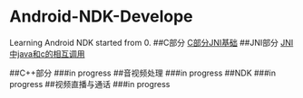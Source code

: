 # Android-NDK-Develope
Learning Android NDK started from 0. 
##C部分 
 [C部分JNI基础](https://github.com/ccj659/Android-NDK-Develope/blob/master/C/%E6%8C%87%E9%92%88%E7%9B%B8%E5%85%B3.md)
##JNI部分
[JNI中java和c的相互调用](https://github.com/ccj659/Android-NDK-Develope/blob/master/JNI/JNI.md)

##C++部分
###in progress
##音视频处理
###in progress
##NDK
###in progress
##视频直播与通话
###in progress
